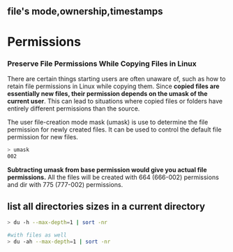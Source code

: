 
## file's mode,ownership,timestamps



# Permissions

### Preserve File Permissions While Copying Files in Linux

There are certain things starting users are often unaware of, such as how to retain file permissions in Linux while copying them. Since **copied files are essentially new files, their permission depends on the umask of the current user**. This can lead to situations where copied files or folders have entirely different permissions than the source.

The user file-creation mode mask (umask) is use to determine the file permission for newly created files. It can be used to control the default file permission for new files.

```bash
> umask
002
```

**Subtracting umask from base permission would give you actual file permissions.** All the files will be created with 664 (666-002) permissions and dir with 775 (777-002) permissions.

## list all directories sizes in a current directory

```bash
> du -h --max-depth=1 | sort -nr

#with files as well
> du -ah --max-depth=1 | sort -nr
```